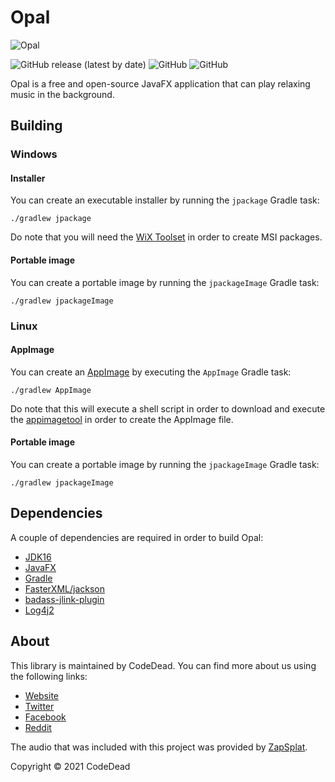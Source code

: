# Opal

![Opal](https://codedead.com/Software/Opal/opal.png)

![GitHub release (latest by date)](https://img.shields.io/github/v/release/CodeDead/opal)
![GitHub](https://img.shields.io/badge/language-Java-green)
![GitHub](https://img.shields.io/github/license/CodeDead/opal)

Opal is a free and open-source JavaFX application that can play relaxing music in the background.

## Building

### Windows

#### Installer

You can create an executable installer by running the `jpackage` Gradle task:
```shell
./gradlew jpackage
```
Do note that you will need the [WiX Toolset](https://wixtoolset.org/) in order to create MSI packages.

#### Portable image

You can create a portable image by running the `jpackageImage` Gradle task:
```shell
./gradlew jpackageImage
```

### Linux

#### AppImage

You can create an [AppImage](https://appimage.github.io/) by executing the `AppImage` Gradle task:
```shell
./gradlew AppImage
```
Do note that this will execute a shell script in order to download and execute the [appimagetool](https://appimage.github.io/appimagetool/) in order to create the AppImage file.

#### Portable image

You can create a portable image by running the `jpackageImage` Gradle task:
```shell
./gradlew jpackageImage
```

## Dependencies

A couple of dependencies are required in order to build Opal:

* [JDK16](https://openjdk.java.net/projects/jdk/16/)
* [JavaFX](https://openjfx.io/)
* [Gradle](https://gradle.org)
* [FasterXML/jackson](https://github.com/FasterXML/jackson)
* [badass-jlink-plugin](https://github.com/beryx/badass-jlink-plugin)
* [Log4j2](https://logging.apache.org/log4j/2.x/)

## About

This library is maintained by CodeDead. You can find more about us using the following links:
* [Website](https://codedead.com)
* [Twitter](https://twitter.com/C0DEDEAD)
* [Facebook](https://facebook.com/deadlinecodedead)
* [Reddit](https://reddit.com/r/CodeDead/)

The audio that was included with this project was provided by [ZapSplat](https://www.zapsplat.com/).

Copyright © 2021 CodeDead
